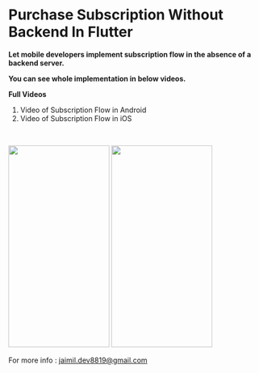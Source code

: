 # Purchase Subscription Without Backend In Flutter
<b>Let mobile developers implement subscription flow in the absence of a backend server.</b><br> 

<b>You can see whole implementation in below videos.</b>

<b>Full Videos</b>
<br>
1. Video of Subscription Flow in Android <br>
2. Video of Subscription Flow in iOS <br>
<br>
<p float="left">
<img src="https://user-images.githubusercontent.com/52445432/263797446-a3516efb-2d6c-4bcb-b876-8248f811ce6a.gif" width="200" height="400" />
<img src="https://user-images.githubusercontent.com/52445432/263795448-19d2b380-4611-4a35-a147-049f937c2385.gif" width="200" height="400" />
</p>


 For more info : jaimil.dev8819@gmail.com
